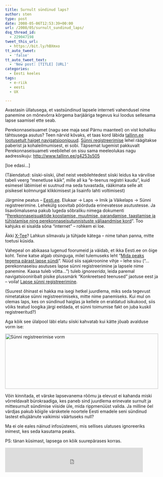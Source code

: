 ```yaml
---
title: Surnult sündinud laps?
author: sten
type: post
date: 2008-05-06T12:53:39+00:00
url: /2008/05/surnult_sundinud_laps/
dsq_thread_id:
  - 229047198
tweet_this_url:
  - https://bit.ly/hBXmxo
tt_auto_tweet:
  - 'false'
tt_auto_tweet_text:
  - 'New post: [TITLE] [URL]'
categories:
  - Eesti keeles
tags:
  - e-riik
  - eesti
  - UX

---
```

Avastasin üllatusega, et vastsündinud lapsele interneti vahendusel nime panemine on mõnevõrra kõrgema barjääriga tegevus kui loodus sellesama lapse saamisel ette seab.

Perekonnaseisuamet (nagu see maja seal Pärnu maanteel) on vist kohaliku tähtsusega asutus? Teen närvid kõvaks, et taas kord läbida [tallinn.ee][1] [lootusetult haiget navigatsioonipuud][2]. [Sünni registreerimise][3] lehel räägitakse paberist ja kohaleilmumisest, ei sobi. Täpsemat lugemist pakkuvalt Perekonnaseisuameti veebilehel on sisu sama meeleolukas nagu aadressikuju: http://www.tallinn.ee/g4253s505

[loe edasi&#8230;]

<!--more-->

(Täiendatud: siiski-siiski, ühel neist veebilehtedest siiski leidus ka värvilise tabeli veerg &#8220;menetluse käik&#8221;, mille all ka &#8220;e-teenus registri kaudu&#8221;, kuid esimesel läbimisel ei suutnud ma seda tuvastada, rääkimata selle alt pisikesel kolmnurgal klikkimisest ja lisainfo lahti voltimisest)

Järgmine peatus &#8211; [Eesti.ee][4]. Elukaar -> Laps -> Imik ja Väikelaps -> Sünni registreerimine. Lehekülg soovitab pöörduda erinevatesse asutustesse. Ja lisavõimalusena pakub lugeda sõbraliku nimega dokumenti &#8220;[Perekonnaseisuaktide koostamise, muutmise, parandamise, taastamise ja tühistamise ning perekonnaseisutunnistuste väljaandmise kord][5]&#8220;. Too kahjuks ei sisalda sõna &#8220;internet&#8221; &#8211; rohkem ei loe.

Äkki [X-Tee][6]? Lahkun silmavalu ja tühjade kätega &#8211; nime tahan panna, mitte toetusi küsida.

Vahepeal on abikaasa lugenud foorumeid ja väidab, et ikka Eesti.ee on õige koht. Teine katse algab otsinguga, milel tulemuseks leht &#8220;[Mida peaks tegema pärast lapse sündi][7]&#8220;. Nüüd siis sajakroonine vihje &#8211; lehe sisu (&#8220;&#8230;perekonnaseisu asutuses lapse sünni registreerimine ja lapsele nime panemine. Kaasa tuleb võtta&#8230;&#8221;) tuleb _ignoreerida_, leida paremal navigatsiooniribalt pisike plussmärk &#8220;Konkreetsed teenused&#8221; jaotuse eest ja &#8211; voila! [Lapse sünni registreerimine][8]. 

(Suurest õhinast ei hakka ma isegi hetkel juurdlema, miks seda tegevust nimetatakse sünni registreerimiseks, mitte nime panemiseks. Kui mul on olemas laps, kes on sündinud haiglas ja kellele on eraldatud isikukood, siis võiks teatud loogika järgi eeldada, et sünni toimumise fakt on juba kuskil registreeritud?)

Aga kõik see ülalpool läbi elatu siiski kahvatab kui kätte jõuab avalduse vorm ise:

[<img src="http://farm3.static.flickr.com/2151/2470932534_cb94aacf62.jpg" width="500" height="180" alt="Sünni registreerimise vorm" />][9]

Võin kinnitada, et värske lapsevanema rõõmu ja elevust ei kahanda miski võrreldavalt bürokraadiga, kes paneb sind juurdlema erinevate surnult ja mittesurnult sündimise viiside üle, mida rippmenüüst valida. Ja milline õel värdjas pakub kõigile värsketele noortele Eesti emadele seni sündinud lastest ellujäänute vaikimisi väärtuseks null?

Ma ei ole eales näinud infosüsteemi, mis sellises ulatuses ignoreeriks inimest, kes seda kasutama peaks.

PS: tänan küsimast, lapsega on kõik suurepärases korras.

<iframe src="http://www.facebook.com/plugins/like.php?href=http%3A%2F%2Fsten.tamkivi.com%2F2008%2F05%2Fsurnult_sundinud_laps%2F&layout=standard&show_faces=true&width=450&action=like&colorscheme=light&height=80" scrolling="no" frameborder="0" style="border:none; overflow:hidden; width:450px; height:80px;" allowTransparency="true"></iframe>

 [1]: http://tallinn.ee
 [2]: http://tehnokratt.net/2008/04/22/puumenuu-vanast-tallinneest-2x-aeglasem/
 [3]: http://tallinn.ee/teenused?action=vaata&id=537
 [4]: http://eesti.ee
 [5]: https://www.riigiteataja.ee/ert/act.jsp?id=12897185
 [6]: https://portaal.riik.ee/x/kodanik/
 [7]: https://www.eesti.ee/est/parast_lapse_sundi/
 [8]: https://www.eesti.ee/portaal/!rrteenus.avaldused?tab=uusavaldus&tutvustus=1&aliik=A05
 [9]: http://www.flickr.com/photos/seikatsu/2470932534/ "Sünni registreerimise vorm by seikatsu, on Flickr"